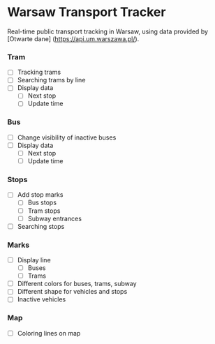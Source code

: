 # Warsaw Transport Tracker
Real-time public transport tracking in Warsaw, using data provided by [Otwarte dane] (https://api.um.warszawa.pl/).

### Tram
- [ ] Tracking trams
- [ ] Searching trams by line
- [ ] Display data
  - [ ] Next stop
  - [ ] Update time

### Bus
- [ ] Change visibility of inactive buses
- [ ] Display data
  - [ ] Next stop
  - [ ] Update time

### Stops
- [ ] Add stop marks
  - [ ] Bus stops
  - [ ] Tram stops
  - [ ] Subway entrances
- [ ] Searching stops

### Marks
- [ ] Display line
  - [ ] Buses
  - [ ] Trams
- [ ] Different colors for buses, trams, subway
- [ ] Different shape for vehicles and stops
- [ ] Inactive vehicles

### Map
- [ ] Coloring lines on map